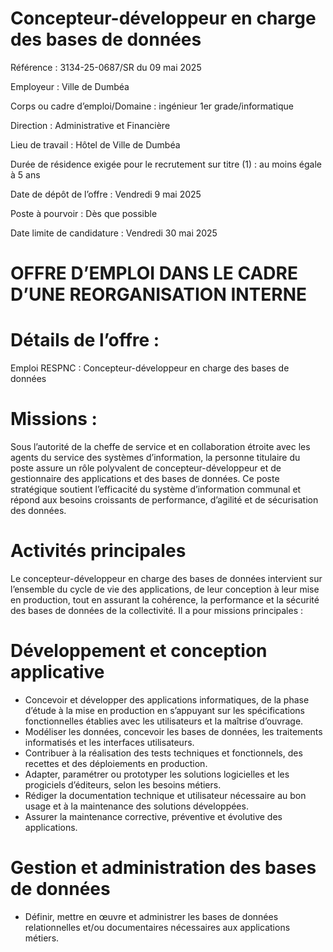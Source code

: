 # Concepteur-développeur en charge des bases de données

Référence : 3134-25-0687/SR du 09 mai 2025

Employeur : Ville de Dumbéa

Corps ou cadre d’emploi/Domaine : ingénieur 1er grade/informatique

Direction : Administrative et Financière

Lieu de travail : Hôtel de Ville de Dumbéa

Durée de résidence exigée pour le recrutement sur titre (1) : au moins égale à 5 ans

Date de dépôt de l’offre : Vendredi 9 mai 2025

Poste à pourvoir : Dès que possible

Date limite de candidature : Vendredi 30 mai 2025

# OFFRE D’EMPLOI DANS LE CADRE D’UNE REORGANISATION INTERNE

# Détails de l’offre :

Emploi RESPNC : Concepteur-développeur en charge des bases de données

# Missions :

Sous l’autorité de la cheffe de service et en collaboration étroite avec les agents du service des systèmes d’information, la personne titulaire du poste assure un rôle polyvalent de concepteur-développeur et de gestionnaire des applications et des bases de données. Ce poste stratégique soutient l’efficacité du système d’information communal et répond aux besoins croissants de performance, d’agilité et de sécurisation des données.

# Activités principales

Le concepteur-développeur en charge des bases de données intervient sur l’ensemble du cycle de vie des applications, de leur conception à leur mise en production, tout en assurant la cohérence, la performance et la sécurité des bases de données de la collectivité. Il a pour missions principales :

# Développement et conception applicative

- Concevoir et développer des applications informatiques, de la phase d’étude à la mise en production en s’appuyant sur les spécifications fonctionnelles établies avec les utilisateurs et la maîtrise d’ouvrage.
- Modéliser les données, concevoir les bases de données, les traitements informatisés et les interfaces utilisateurs.
- Contribuer à la réalisation des tests techniques et fonctionnels, des recettes et des déploiements en production.
- Adapter, paramétrer ou prototyper les solutions logicielles et les progiciels d’éditeurs, selon les besoins métiers.
- Rédiger la documentation technique et utilisateur nécessaire au bon usage et à la maintenance des solutions développées.
- Assurer la maintenance corrective, préventive et évolutive des applications.

# Gestion et administration des bases de données

- Définir, mettre en œuvre et administrer les bases de données relationnelles et/ou documentaires nécessaires aux applications métiers.